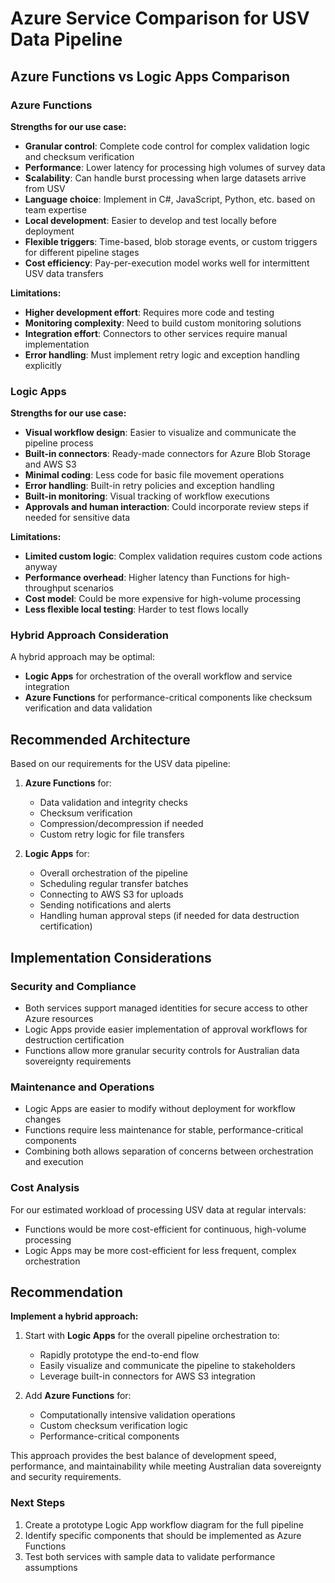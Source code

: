 # Azure Service Comparison for USV Data Pipeline

## Azure Functions vs Logic Apps Comparison

### Azure Functions

**Strengths for our use case:**
- **Granular control**: Complete code control for complex validation logic and checksum verification
- **Performance**: Lower latency for processing high volumes of survey data
- **Scalability**: Can handle burst processing when large datasets arrive from USV
- **Language choice**: Implement in C#, JavaScript, Python, etc. based on team expertise
- **Local development**: Easier to develop and test locally before deployment
- **Flexible triggers**: Time-based, blob storage events, or custom triggers for different pipeline stages
- **Cost efficiency**: Pay-per-execution model works well for intermittent USV data transfers

**Limitations:**
- **Higher development effort**: Requires more code and testing
- **Monitoring complexity**: Need to build custom monitoring solutions
- **Integration effort**: Connectors to other services require manual implementation
- **Error handling**: Must implement retry logic and exception handling explicitly

### Logic Apps

**Strengths for our use case:**
- **Visual workflow design**: Easier to visualize and communicate the pipeline process
- **Built-in connectors**: Ready-made connectors for Azure Blob Storage and AWS S3
- **Minimal coding**: Less code for basic file movement operations
- **Error handling**: Built-in retry policies and exception handling
- **Built-in monitoring**: Visual tracking of workflow executions
- **Approvals and human interaction**: Could incorporate review steps if needed for sensitive data

**Limitations:**
- **Limited custom logic**: Complex validation requires custom code actions anyway
- **Performance overhead**: Higher latency than Functions for high-throughput scenarios
- **Cost model**: Could be more expensive for high-volume processing
- **Less flexible local testing**: Harder to test flows locally

### Hybrid Approach Consideration

A hybrid approach may be optimal:
- **Logic Apps** for orchestration of the overall workflow and service integration
- **Azure Functions** for performance-critical components like checksum verification and data validation

## Recommended Architecture

Based on our requirements for the USV data pipeline:

1. **Azure Functions** for:
   - Data validation and integrity checks
   - Checksum verification
   - Compression/decompression if needed
   - Custom retry logic for file transfers

2. **Logic Apps** for:
   - Overall orchestration of the pipeline
   - Scheduling regular transfer batches
   - Connecting to AWS S3 for uploads
   - Sending notifications and alerts
   - Handling human approval steps (if needed for data destruction certification)

## Implementation Considerations

### Security and Compliance
- Both services support managed identities for secure access to other Azure resources
- Logic Apps provide easier implementation of approval workflows for destruction certification
- Functions allow more granular security controls for Australian data sovereignty requirements

### Maintenance and Operations
- Logic Apps are easier to modify without deployment for workflow changes
- Functions require less maintenance for stable, performance-critical components
- Combining both allows separation of concerns between orchestration and execution

### Cost Analysis
For our estimated workload of processing USV data at regular intervals:
- Functions would be more cost-efficient for continuous, high-volume processing
- Logic Apps may be more cost-efficient for less frequent, complex orchestration

## Recommendation

**Implement a hybrid approach:**

1. Start with **Logic Apps** for the overall pipeline orchestration to:
   - Rapidly prototype the end-to-end flow
   - Easily visualize and communicate the pipeline to stakeholders
   - Leverage built-in connectors for AWS S3 integration

2. Add **Azure Functions** for:
   - Computationally intensive validation operations
   - Custom checksum verification logic
   - Performance-critical components

This approach provides the best balance of development speed, performance, and maintainability while meeting Australian data sovereignty and security requirements.

### Next Steps
1. Create a prototype Logic App workflow diagram for the full pipeline
2. Identify specific components that should be implemented as Azure Functions
3. Test both services with sample data to validate performance assumptions